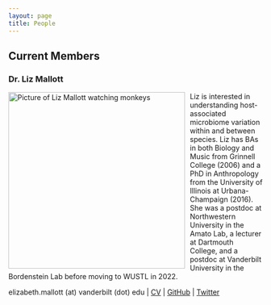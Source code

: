 ```yaml
---
layout: page
title: People
---
```

## Current Members

### Dr. Liz Mallott
<img src="/images/lizphoto.jpg" alt="Picture of Liz Mallott watching monkeys" width=350 style="float:left; padding: 0px 10px 0px 0px">

Liz is interested in understanding host-associated microbiome variation within and between species. Liz has BAs in both Biology and Music from Grinnell College (2006) and a PhD in Anthropology from the University of Illinois at Urbana-Champaign (2016). She was a postdoc at Northwestern University in the Amato Lab, a lecturer at Dartmouth College, and a postdoc at Vanderbilt University in the Bordenstein Lab before moving to WUSTL in 2022.

elizabeth.mallott (at) vanderbilt (dot) edu
| [CV](https://github.com/Mallott-Lab/Mallott-Lab.github.io/data/CV-Mallott.pdf)
| [GitHub](https://github.com/emallott)
| [Twitter](https://twitter.com/liz_mallott)
